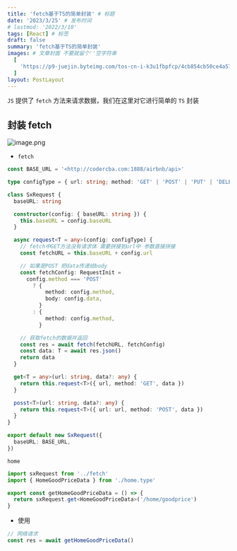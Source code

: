 ```yaml
---
title: 'fetch基于TS的简单封装' # 标题
date: '2023/3/25' # 发布时间
# lastmod: '2022/3/10'
tags: [React] # 标签
draft: false
summary: 'fetch基于TS的简单封装'
images: # 文章封面 不要就留个''空字符串
  [
    'https://p9-juejin.byteimg.com/tos-cn-i-k3u1fbpfcp/4cb854cb50ce4a57bc45d14e23a6c4f0~tplv-k3u1fbpfcp-zoom-crop-mark:1512:1512:1512:851.awebp?',
  ]
layout: PostLayout
---
```


`JS` 提供了 `fetch` 方法来请求数据，我们在这里对它进行简单的 `TS` 封装

## 封装 fetch

![image.png](https://p9-juejin.byteimg.com/tos-cn-i-k3u1fbpfcp/8f6ee4936f8f4d9987ed117e7d0c5837~tplv-k3u1fbpfcp-watermark.image?)

- `fetch`

```ts
const BASE_URL = '<http://codercba.com:1888/airbnb/api>'

type configType = { url: string; method: 'GET' | 'POST' | 'PUT' | 'DELETE'; data: any }

class SxRequest {
  baseURL: string

  constructor(config: { baseURL: string }) {
    this.baseURL = config.baseURL
  }

  async request<T = any>(config: configType) {
    // fetch中GET方法没有请求体 需要拼接到url中 参数直接拼接
    const fetchURL = this.baseURL + config.url

    // 如果是POST 把data传递给body
    const fetchConfig: RequestInit =
      config.method === 'POST'
        ? {
            method: config.method,
            body: config.data,
          }
        : {
            method: config.method,
          }

    // 获取fetch的数据并返回
    const res = await fetch(fetchURL, fetchConfig)
    const data: T = await res.json()
    return data
  }

  get<T = any>(url: string, data?: any) {
    return this.request<T>({ url, method: 'GET', data })
  }

  posst<T>(url: string, data?: any) {
    return this.request<T>({ url: url, method: 'POST', data })
  }
}

export default new SxRequest({
  baseURL: BASE_URL,
})
```

`home`

```ts
import sxRequest from '../fetch'
import { HomeGoodPriceData } from './home.type'

export const getHomeGoodPriceData = () => {
  return sxRequest.get<HomeGoodPriceData>('/home/goodprice')
}
```

- 使用

```ts
// 网络请求
const res = await getHomeGoodPriceData()
```
